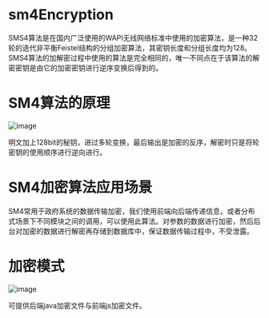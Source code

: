 # sm4Encryption
SMS4算法是在国内广泛使用的WAPI无线网络标准中使用的加密算法，是一种32轮的迭代非平衡Feistel结构的分组加密算法，其密钥长度和分组长度均为128。SMS4算法的加解密过程中使用的算法是完全相同的，唯一不同点在于该算法的解密密钥是由它的加密密钥进行逆序变换后得到的。
# SM4算法的原理
![image](https://user-images.githubusercontent.com/58759391/143515018-83719f56-87ff-4505-a15a-7ff1c9718d56.png)

明文加上128bit的秘钥，进过多轮变换，最后输出是加密的反序，解密时只是将轮密钥的使用顺序进行逆向进行。
# SM4加密算法应用场景
SM4常用于政府系统的数据传输加密，我们使用前端向后端传递信息，或者分布式场景下不同模块之间的调用，可以使用此算法。对参数的数据进行加密，然后后台对加密的数据进行解密再存储到数据库中，保证数据传输过程中，不受泄露。
# 加密模式
![image](https://user-images.githubusercontent.com/58759391/143515075-a50ceca9-845d-44b7-9c39-c43578bda90f.png)

可提供后端java加密文件与前端js加密文件。
